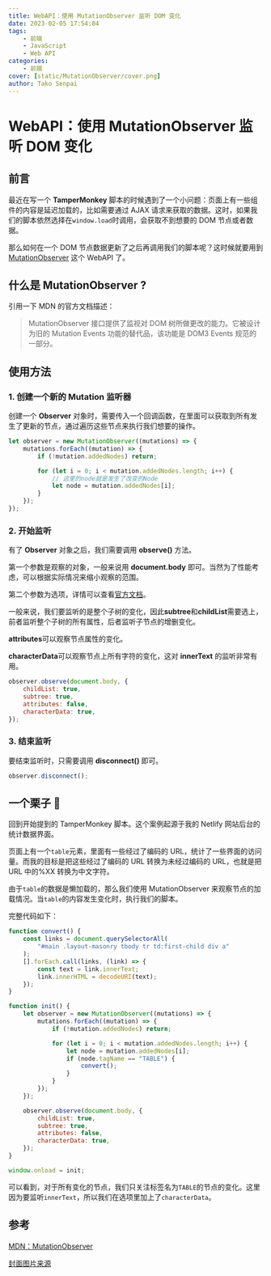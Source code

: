```yaml
---
title: WebAPI：使用 MutationObserver 监听 DOM 变化
date: 2023-02-05 17:54:04
tags:
    - 前端
    - JavaScript
    - Web API
categories:
    - 前端
cover: [static/MutationObserver/cover.png]
author: Tako Senpai
---
```


# WebAPI：使用 MutationObserver 监听 DOM 变化

## 前言

最近在写一个 **TamperMonkey** 脚本的时候遇到了一个小问题：页面上有一些组件的内容是延迟加载的，比如需要通过 AJAX 请求来获取的数据。这时，如果我们的脚本依然选择在`window.load`时调用，会获取不到想要的 DOM 节点或者数据。

那么如何在一个 DOM 节点数据更新了之后再调用我们的脚本呢？这时候就要用到 [MutationObserver](https://developer.mozilla.org/zh-CN/docs/Web/API/MutationObserver) 这个 WebAPI 了。

## 什么是 MutationObserver ?

引用一下 MDN 的官方文档描述：

> MutationObserver 接口提供了监视对 DOM 树所做更改的能力。它被设计为旧的 Mutation Events 功能的替代品，该功能是 DOM3 Events 规范的一部分。

## 使用方法

### 1. 创建一个新的 Mutation 监听器

创建一个 **Observer** 对象时，需要传入一个回调函数，在里面可以获取到所有发生了更新的节点，通过遍历这些节点来执行我们想要的操作。

```JavaScript
let observer = new MutationObserver((mutations) => {
    mutations.forEach((mutation) => {
        if (!mutation.addedNodes) return;

        for (let i = 0; i < mutation.addedNodes.length; i++) {
            // 这里的node就是发生了改变的Node
            let node = mutation.addedNodes[i];
        }
    });
});
```

### 2. 开始监听

有了 **Observer** 对象之后，我们需要调用 **observe()** 方法。

第一个参数是观察的对象，一般来说用 **document.body** 即可。当然为了性能考虑，可以根据实际情况来缩小观察的范围。

第二个参数为选项，详情可以查看[官方文档](https://developer.mozilla.org/zh-CN/docs/Web/API/MutationObserver/observe)。

一般来说，我们要监听的是整个子树的变化，因此**subtree**和**childList**需要选上，前者监听整个子树的所有属性，后者监听子节点的增删变化。

**attributes**可以观察节点属性的变化。

**characterData**可以观察节点上所有字符的变化，这对 **innerText** 的监听非常有用。

```JavaScript
observer.observe(document.body, {
    childList: true,
    subtree: true,
    attributes: false,
    characterData: true,
});
```

### 3. 结束监听

要结束监听时，只需要调用 **disconnect()** 即可。

```JavaScript
observer.disconnect();
```

## 一个栗子 🌰

回到开始提到的 TamperMonkey 脚本。这个案例起源于我的 Netlify 网站后台的统计数据界面。

页面上有一个`table`元素，里面有一些经过了编码的 URL，统计了一些界面的访问量。而我的目标是把这些经过了编码的 URL 转换为未经过编码的 URL，也就是把 URL 中的%XX 转换为中文字符。

由于`table`的数据是懒加载的，那么我们使用 MutationObserver 来观察节点的加载情况。当`table`的内容发生变化时，执行我们的脚本。

完整代码如下：

```JavaScript
function convert() {
    const links = document.querySelectorAll(
        "#main .layout-masonry tbody tr td:first-child div a"
    );
    [].forEach.call(links, (link) => {
        const text = link.innerText;
        link.innerHTML = decodeURI(text);
    });
}

function init() {
    let observer = new MutationObserver((mutations) => {
        mutations.forEach((mutation) => {
            if (!mutation.addedNodes) return;

            for (let i = 0; i < mutation.addedNodes.length; i++) {
                let node = mutation.addedNodes[i];
                if (node.tagName == "TABLE") {
                    convert();
                }
            }
        });
    });

    observer.observe(document.body, {
        childList: true,
        subtree: true,
        attributes: false,
        characterData: true,
    });
}

window.onload = init;

```

可以看到，对于所有变化的节点，我们只关注标签名为`TABLE`的节点的变化。这里因为要监听`innerText`，所以我们在选项里加上了`characterData`。

## 参考

[MDN：MutationObserver](https://developer.mozilla.org/zh-CN/docs/Web/API/MutationObserver)

[封面图片来源](https://shuvohabib.medium.com/listening-to-dom-changes-by-javascript-web-api-mutation-observer-hint-its-the-best-practice-3ee92dc8aac6)
